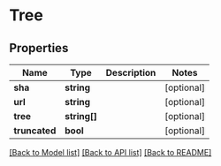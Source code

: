 # Tree

## Properties

Name | Type | Description | Notes
------------ | ------------- | ------------- | -------------
**sha** | **string** |  | [optional] 
**url** | **string** |  | [optional] 
**tree** | **string[]** |  | [optional] 
**truncated** | **bool** |  | [optional] 

[[Back to Model list]](../../README.md#documentation-for-models) [[Back to API list]](../../README.md#documentation-for-api-endpoints) [[Back to README]](../../README.md)


